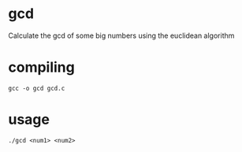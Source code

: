 # gcd
Calculate the gcd of some big numbers using the euclidean algorithm

# compiling
`gcc -o gcd gcd.c`

# usage
`./gcd <num1> <num2>`
